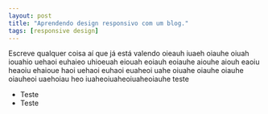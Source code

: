 ```yaml
---
layout: post
title: "Aprendendo design responsivo com um blog."
tags: [responsive design]
---
```


Escreve qualquer coisa aí que já está valendo oieauh iuaeh oiauhe oiuah iouahio uehaoi euhaieo uhioeuah eiouah eoiauh eoiauhe aiouhe aiouh eaoiu heaoiu ehaioue haoi uehaoi euhaoi euaheoi uahe oiuahe oiauhe oiauhe oiauheoi uaehoiau heo iuaheoiuaheoiuaheoiauhe
teste

*  Teste
*  Teste
